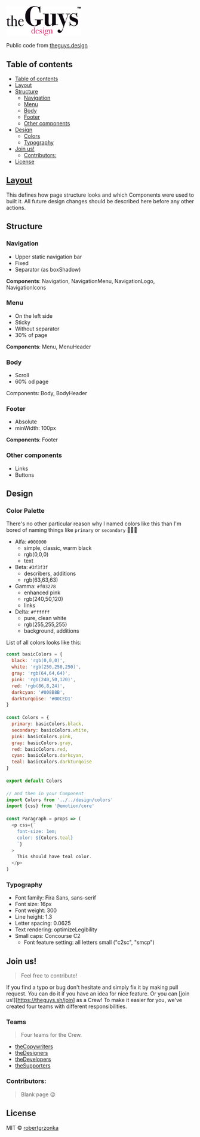 <img src="./static/theguysdesign.svg" width="200px">

Public code from [theguys.design](https://theguys.design)

## Table of contents
- [Table of contents](#table-of-contents)
- [Layout](#layout)
- [Structure](#structure)
  - [Navigation](#navigation)
  - [Menu](#menu)
  - [Body](#body)
  - [Footer](#footer)
  - [Other components](#other-components)
- [Design](#design)
  - [Colors](#colors)
  - [Typography](#typography)
- [Join us!](#join-us)
  - [Contributors:](#contributors)
- [License](#license)
## [Layout](#layout)
This defines how page structure looks and which Components were used to built it. All future design changes should be described here before any other actions.

## Structure
### Navigation
  * Upper static navigation bar
  * Fixed
  * Separator (as boxShadow)
  
**Components**: Navigation, NavigationMenu, NavigationLogo, NavigationIcons

### Menu
  * On the left side
  * Sticky
  * Without separator
  * 30% of page
  
**Components**: Menu, MenuHeader

### Body
  * Scroll
  * 60% od page
  
Components: Body, BodyHeader 

### Footer
  * Absolute
  * minWidth: 100px
  
**Components**: Footer


### Other components
* Links
* Buttons

## Design
### Color Palette
There's no other particular reason why I named colors like this than I'm bored of naming things like `primary` or `secondary` 🤷🏼‍♂️
* Alfa: `#000000`
  * simple, classic, warm black 
  * rgb(0,0,0)
  * text
* Beta: `#3f3f3f`
  * describers, additions
  * rgb(63,63,63)
* Gamma: `#f03278`
  * enhanced pink 
  * rgb(240,50,120)
  * links
* Delta: `#ffffff`
  * pure, clean white
  * rgb(255,255,255)
  * background, additions

List of all colors looks like this:
```javascript
const basicColors = {
  black: 'rgb(0,0,0)',
  white: 'rgb(250,250,250)',
  gray: 'rgb(64,64,64)',
  pink: 'rgb(240,50,120)',
  red: 'rgb(86,8,24)',
  darkcyan: '#008B8B',
  darkturqoise: '#00CED1'
}

const Colors = {
  primary: basicColors.black,
  secondary: basicColors.white,
  pink: basicColors.pink,
  gray: basicColors.gray,
  red: basicColors.red,
  cyan: basicColors.darkcyan,
  teal: basicColors.darkturqoise
}

export default Colors

// and then in your Component
import Colors from '../../design/colors'
import {css} from '@emotion/core'

const Paragraph = props => (
  <p css={`
    font-size: 1em;
    color: ${Colors.teal}
    `}
  >
    This should have teal color.
  </p>
)
```
### Typography
* Font family: Fira Sans, sans-serif
* Font size: 16px
* Font weight: 300
* Line height: 1.3
* Letter spacing: 0.0625
* Text rendering: optimizeLegibility
* Small caps: Concourse C2
  * Font feature setting: all letters small ("c2sc", "smcp")


## Join us!
> Feel free to contribute!

If you find a typo or bug don't hesitate and simply fix it by making pull request. You can do it if you have an idea for nice feature. Or you can [join us!][https://theguys.sh/join] as a Crew! To make it easier for you, we've created four teams with different responsibilities.

### Teams
> Four teams for the Crew.

* [theCopywriters](https://github.com/orgs/theguysdesign/teams/thecopywriters)
* [theDesigners](https://github.com/orgs/theguysdesign/teams/thedesigners)
* [theDevelopers](https://github.com/orgs/theguysdesign/teams/thedevelopers)
* [theSupporters](https://github.com/orgs/theguysdesign/teams/thesupporters)


### Contributors:
> Blank page ☹️

## License
MIT © [robertgrzonka](mailto:robert@theguys.sh)
